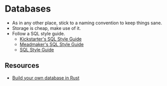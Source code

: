 # Databases

- As in any other place, stick to a naming convention to keep things sane.
- Storage is cheap, make use of it.
- Follow a SQL style guide.
  - [Kickstarter's SQL Style Guide](https://gist.github.com/fredbenenson/7bb92718e19138c20591)
  - [Meadmaker's SQL Style Guide](https://github.com/meadmaker/sql-style-guide)
  - [SQL Style Guide](https://www.sqlstyle.guide/)

## Resources

- [Build your own database in Rust](https://github.com/adambcomer/database-engine)
